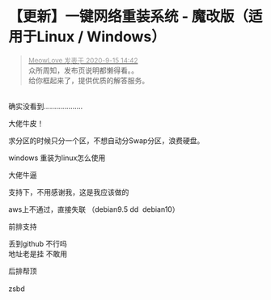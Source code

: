 # 【更新】一键网络重装系统 - 魔改版（适用于Linux / Windows）


<div class="quote"><blockquote><font size="2"><a href="https://www.hostloc.com/forum.php?mod=redirect&amp;goto=findpost&amp;pid=9173898&amp;ptid=744083" target="_blank"><font color="#999999">MeowLove 发表于 2020-9-15 14:42</font></a></font><br />
众所周知，发布页说明都懒得看。。<br />
给你框起来了，提供优质的解答服务。</blockquote></div><br />
确实没看到...................

大佬牛皮！

求分区的时候只分一个区，不想自动分Swap分区，浪费硬盘。

windows 重装为linux怎么使用

大佬牛逼

支持下，不用感谢我，这是我应该做的

aws上不通过，直接失联 （debian9.5 dd&nbsp;&nbsp;debian10）

前排支持

丢到github 不行吗<br />
地址老是挂 不敢用<img id="aimg_um9GD" onclick="zoom(this, this.src, 0, 0, 0)" class="zoom" src="https://cdn.jsdelivr.net/gh/hishis/forum-master/public/images/patch.gif" onmouseover="img_onmouseoverfunc(this)" onload="thumbImg(this)" border="0" alt="" />

后排帮顶<img src="static/image/smiley/default/lol.gif" smilieid="12" border="0" alt="" /><br />
<br />
zsbd
